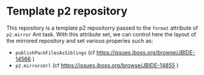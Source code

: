 # Template p2 repository

This repository is a template p2 repositorry passed to the `format` attribute of `p2.mirror` Ant task. With this attribute set,
we can control here the layout of the mirrored repository and set various properies such as:
* `publishPackFilesAsSiblings` (cf https://issues.jboss.org/browse/JBIDE-14566 )
* `p2.mirrorsUrl` (cf https://issues.jboss.org/browse/JBIDE-14855 )